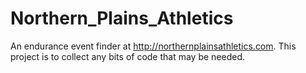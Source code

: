 # Northern_Plains_Athletics
An endurance event finder at http://northernplainsathletics.com.  This project is to collect any bits of code that may be needed.

